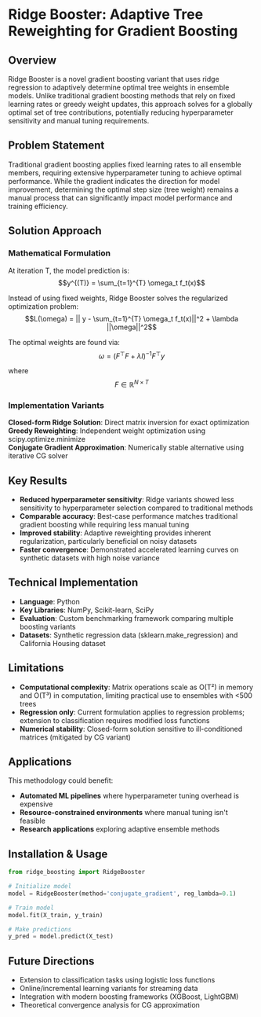 # Ridge Booster: Adaptive Tree Reweighting for Gradient Boosting

## Overview

Ridge Booster is a novel gradient boosting variant that uses ridge regression to adaptively determine optimal tree weights in ensemble models. Unlike traditional gradient boosting methods that rely on fixed learning rates or greedy weight updates, this approach solves for a globally optimal set of tree contributions, potentially reducing hyperparameter sensitivity and manual tuning requirements.

## Problem Statement

Traditional gradient boosting applies fixed learning rates to all ensemble members, requiring extensive hyperparameter tuning to achieve optimal performance. While the gradient indicates the direction for model improvement, determining the optimal step size (tree weight) remains a manual process that can significantly impact model performance and training efficiency.

## Solution Approach

### Mathematical Formulation

At iteration T, the model prediction is:
$$y^{(T)} = \sum_{t=1}^{T} \omega_t f_t(x)$$

Instead of using fixed weights, Ridge Booster solves the regularized optimization problem:
$$L(\omega) = || y - \sum_{t=1}^{T} \omega_t f_t(x)||^2 + \lambda ||\omega||^2$$

The optimal weights are found via:
$$\omega = (F^{\top}F + \lambda I)^{-1}F^{\top}y$$

where $$F \in \mathbb{R}^{N \times T}$$
### Implementation Variants

**Closed-form Ridge Solution**: Direct matrix inversion for exact optimization
**Greedy Reweighting**: Independent weight optimization using scipy.optimize.minimize  
**Conjugate Gradient Approximation**: Numerically stable alternative using iterative CG solver

## Key Results

- **Reduced hyperparameter sensitivity**: Ridge variants showed less sensitivity to hyperparameter selection compared to traditional methods
- **Comparable accuracy**: Best-case performance matches traditional gradient boosting while requiring less manual tuning
- **Improved stability**: Adaptive reweighting provides inherent regularization, particularly beneficial on noisy datasets
- **Faster convergence**: Demonstrated accelerated learning curves on synthetic datasets with high noise variance

## Technical Implementation

- **Language**: Python
- **Key Libraries**: NumPy, Scikit-learn, SciPy
- **Evaluation**: Custom benchmarking framework comparing multiple boosting variants
- **Datasets**: Synthetic regression data (sklearn.make_regression) and California Housing dataset

## Limitations

- **Computational complexity**: Matrix operations scale as O(T²) in memory and O(T³) in computation, limiting practical use to ensembles with <500 trees
- **Regression only**: Current formulation applies to regression problems; extension to classification requires modified loss functions
- **Numerical stability**: Closed-form solution sensitive to ill-conditioned matrices (mitigated by CG variant)

## Applications

This methodology could benefit:
- **Automated ML pipelines** where hyperparameter tuning overhead is expensive
- **Resource-constrained environments** where manual tuning isn't feasible
- **Research applications** exploring adaptive ensemble methods


## Installation & Usage

```python
from ridge_boosting import RidgeBooster

# Initialize model
model = RidgeBooster(method='conjugate_gradient', reg_lambda=0.1)

# Train model
model.fit(X_train, y_train)

# Make predictions
y_pred = model.predict(X_test)
```

## Future Directions

- Extension to classification tasks using logistic loss functions
- Online/incremental learning variants for streaming data
- Integration with modern boosting frameworks (XGBoost, LightGBM)
- Theoretical convergence analysis for CG approximation
